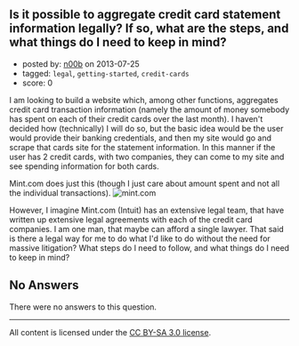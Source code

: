 ## Is it possible to aggregate credit card statement information legally? If so, what are the steps, and what things do I need to keep in mind?

- posted by: [n00b](https://stackexchange.com/users/-1/27162-n00b) on 2013-07-25
- tagged: `legal`, `getting-started`, `credit-cards`
- score: 0

I am looking to build a website which, among other functions, aggregates credit card transaction information (namely the amount of money somebody has spent on each of their credit cards over the last month). I haven't decided how (technically) I will do so, but the basic idea would be the user would provide their banking credentials, and then my site would go and scrape that cards site for the statement information. In this manner if the user has 2 credit cards, with two companies, they can come to my site and see spending information for both cards.

Mint.com does just this (though I just care about amount spent and not all the individual transactions). 
![mint.com][1]

However, I imagine Mint.com (Intuit) has an extensive legal team, that have written up extensive legal agreements with each of the credit card companies. I am one man, that maybe can afford a single lawyer. That said is there a legal way for me to do what I'd like to do without the need for massive litigation? What steps do I need to follow, and what things do I need to keep in mind? 


  [1]: http://i.stack.imgur.com/VfiY0.jpg

## No Answers

There were no answers to this question.


---

All content is licensed under the [CC BY-SA 3.0 license](https://creativecommons.org/licenses/by-sa/3.0/).
